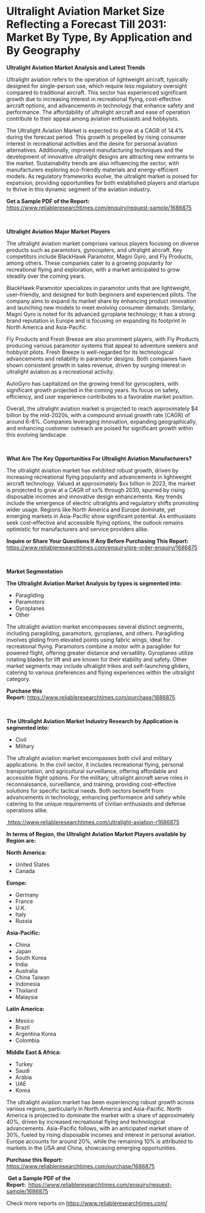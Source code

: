 <p><h1>Ultralight Aviation Market Size Reflecting a Forecast Till 2031: Market By Type, By Application and By Geography</h1></p><p><strong>Ultralight Aviation Market Analysis and Latest Trends</strong></p>
<p><p>Ultralight aviation refers to the operation of lightweight aircraft, typically designed for single-person use, which require less regulatory oversight compared to traditional aircraft. This sector has experienced significant growth due to increasing interest in recreational flying, cost-effective aircraft options, and advancements in technology that enhance safety and performance. The affordability of ultralight aircraft and ease of operation contribute to their appeal among aviation enthusiasts and hobbyists.</p><p>The Ultralight Aviation Market is expected to grow at a CAGR of 14.4% during the forecast period. This growth is propelled by rising consumer interest in recreational activities and the desire for personal aviation alternatives. Additionally, improved manufacturing techniques and the development of innovative ultralight designs are attracting new entrants to the market. Sustainability trends are also influencing the sector, with manufacturers exploring eco-friendly materials and energy-efficient models. As regulatory frameworks evolve, the ultralight market is poised for expansion, providing opportunities for both established players and startups to thrive in this dynamic segment of the aviation industry.</p></p>
<p><strong>Get a Sample PDF of the Report:&nbsp;</strong> <a href="https://www.reliableresearchtimes.com/enquiry/request-sample/1686875?utm_campaign=1933&utm_medium=2&utm_source=Github&utm_content=ia&utm_term=31122024&utm_id=ultralight-aviation">https://www.reliableresearchtimes.com/enquiry/request-sample/1686875</a></p>
<p>&nbsp;</p>
<p><strong>Ultralight Aviation Major Market Players</strong></p>
<p><p>The ultralight aviation market comprises various players focusing on diverse products such as paramotors, gyrocopters, and ultralight aircraft. Key competitors include BlackHawk Paramotor, Magni Gyro, and Fly Products, among others. These companies cater to a growing popularity for recreational flying and exploration, with a market anticipated to grow steadily over the coming years.</p><p>BlackHawk Paramotor specializes in paramotor units that are lightweight, user-friendly, and designed for both beginners and experienced pilots. The company aims to expand its market share by enhancing product innovation and launching new models to meet evolving consumer demands. Similarly, Magni Gyro is noted for its advanced gyroplane technology; it has a strong brand reputation in Europe and is focusing on expanding its footprint in North America and Asia-Pacific.</p><p>Fly Products and Fresh Breeze are also prominent players, with Fly Products producing various paramotor systems that appeal to adventure seekers and hobbyist pilots. Fresh Breeze is well-regarded for its technological advancements and reliability in paramotor designs. Both companies have shown consistent growth in sales revenue, driven by surging interest in ultralight aviation as a recreational activity.</p><p>AutoGyro has capitalized on the growing trend for gyrocopters, with significant growth projected in the coming years. Its focus on safety, efficiency, and user experience contributes to a favorable market position.</p><p>Overall, the ultralight aviation market is projected to reach approximately $4 billion by the mid-2020s, with a compound annual growth rate (CAGR) of around 6-8%. Companies leveraging innovation, expanding geographically, and enhancing customer outreach are poised for significant growth within this evolving landscape.</p></p>
<p>&nbsp;</p>
<p><strong>What Are The Key Opportunities For Ultralight Aviation Manufacturers?</strong></p>
<p><p>The ultralight aviation market has exhibited robust growth, driven by increasing recreational flying popularity and advancements in lightweight aircraft technology. Valued at approximately $xx billion in 2023, the market is projected to grow at a CAGR of xx% through 2030, spurred by rising disposable incomes and innovative design enhancements. Key trends include the emergence of electric ultralights and regulatory shifts promoting wider usage. Regions like North America and Europe dominate, yet emerging markets in Asia-Pacific show significant potential. As enthusiasts seek cost-effective and accessible flying options, the outlook remains optimistic for manufacturers and service providers alike.</p></p>
<p><strong>Inquire or Share Your Questions If Any Before Purchasing This Report:</strong> <a href="https://www.reliableresearchtimes.com/enquiry/pre-order-enquiry/1686875?utm_campaign=1933&utm_medium=2&utm_source=Github&utm_content=ia&utm_term=31122024&utm_id=ultralight-aviation">https://www.reliableresearchtimes.com/enquiry/pre-order-enquiry/1686875</a></p>
<p>&nbsp;</p>
<p><strong>Market Segmentation</strong></p>
<p><strong>The Ultralight Aviation Market Analysis by types is segmented into:</strong></p>
<p><ul><li>Paragliding</li><li>Paramotors</li><li>Gyroplanes</li><li>Other</li></ul></p>
<p><p>The ultralight aviation market encompasses several distinct segments, including paragliding, paramotors, gyroplanes, and others. Paragliding involves gliding from elevated points using fabric wings, ideal for recreational flying. Paramotors combine a motor with a paraglider for powered flight, offering greater distance and versatility. Gyroplanes utilize rotating blades for lift and are known for their stability and safety. Other market segments may include ultralight trikes and self-launching gliders, catering to various preferences and flying experiences within the ultralight category.</p></p>
<p><strong>Purchase this Report:&nbsp;</strong><a href="https://www.reliableresearchtimes.com/purchase/1686875?utm_campaign=1933&utm_medium=2&utm_source=Github&utm_content=ia&utm_term=31122024&utm_id=ultralight-aviation">https://www.reliableresearchtimes.com/purchase/1686875</a></p>
<p>&nbsp;</p>
<p><strong>The Ultralight Aviation Market Industry Research by Application is segmented into:</strong></p>
<p><ul><li>Civil</li><li>Military</li></ul></p>
<p><p>The ultralight aviation market encompasses both civil and military applications. In the civil sector, it includes recreational flying, personal transportation, and agricultural surveillance, offering affordable and accessible flight options. For the military, ultralight aircraft serve roles in reconnaissance, surveillance, and training, providing cost-effective solutions for specific tactical needs. Both sectors benefit from advancements in technology, enhancing performance and safety while catering to the unique requirements of civilian enthusiasts and defense operations alike.</p></p>
<p><a href="https://www.reliableresearchtimes.com/ultralight-aviation-r1686875?utm_campaign=1933&utm_medium=2&utm_source=Github&utm_content=ia&utm_term=31122024&utm_id=ultralight-aviation">&nbsp;https://www.reliableresearchtimes.com/ultralight-aviation-r1686875</a></p>
<p><strong>In terms of Region, the Ultralight Aviation Market Players available by Region are:</strong></p>
<p>
    <p> <strong> North America: </strong>
        <ul>
            <li>United States</li>
            <li>Canada</li>
        </ul>
        </p> 
    <p> <strong> Europe: </strong>
        <ul>
            <li>Germany</li>
            <li>France</li>
            <li>U.K.</li>
            <li>Italy</li>
            <li>Russia</li>
        </ul>
        </p> 
    <p> <strong> Asia-Pacific: </strong>
        <ul>
            <li>China</li>
            <li>Japan</li>
            <li>South Korea</li>
            <li>India</li>
            <li>Australia</li>
            <li>China Taiwan</li>
            <li>Indonesia</li>
            <li>Thailand</li>
            <li>Malaysia</li>
        </ul>
        </p> 
    <p> <strong> Latin America: </strong>
        <ul>
            <li>Mexico</li>
            <li>Brazil</li>
            <li>Argentina Korea</li>
            <li>Colombia</li>
        </ul>
        </p> 
    <p> <strong> Middle East & Africa: </strong>
        <ul>
            <li>Turkey</li>
            <li>Saudi</li>
            <li>Arabia</li>
            <li>UAE</li>
            <li>Korea</li>
        </ul>
    </p>
    </p>
<p><p>The ultralight aviation market has been experiencing robust growth across various regions, particularly in North America and Asia-Pacific. North America is projected to dominate the market with a share of approximately 40%, driven by increased recreational flying and technological advancements. Asia-Pacific follows, with an anticipated market share of 30%, fueled by rising disposable incomes and interest in personal aviation. Europe accounts for around 20%, while the remaining 10% is attributed to markets in the USA and China, showcasing emerging opportunities.</p></p>
<p><strong>Purchase this Report: </strong><a href="https://www.reliableresearchtimes.com/purchase/1686875?utm_campaign=1933&utm_medium=2&utm_source=Github&utm_content=ia&utm_term=31122024&utm_id=ultralight-aviation">https://www.reliableresearchtimes.com/purchase/1686875</a></p>
<p>&nbsp;<strong>Get a Sample PDF of the Report:&nbsp;&nbsp;</strong><a href="https://www.reliableresearchtimes.com/enquiry/request-sample/1686875?utm_campaign=1933&utm_medium=2&utm_source=Github&utm_content=ia&utm_term=31122024&utm_id=ultralight-aviation">https://www.reliableresearchtimes.com/enquiry/request-sample/1686875</a></p>
<p><strong></strong></p>
<p>Check more reports on <a href="https://www.reliableresearchtimes.com/?utm_campaign=1933&utm_medium=2&utm_source=Github&utm_content=ia&utm_term=31122024&utm_id=ultralight-aviation">https://www.reliableresearchtimes.com/</a></p>